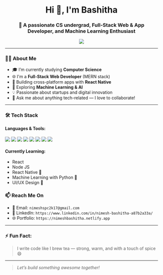 <h1 align="center">Hi 👋, I'm Bashitha</h1>
<h3 align="center">🚀 A passionate CS undergrad, Full-Stack Web & App Developer, and Machine Learning Enthusiast</h3>

<p align="center">
  <img src="https://readme-typing-svg.herokuapp.com?font=Fira+Code&weight=500&size=24&pause=1000&center=true&vCenter=true&width=600&lines=Hi+there!+I'm+Bashitha+%F0%9F%91%8B;Full-Stack+Developer+%E2%9A%99%EF%B8%8F;App+Developer+%F0%9F%93%B1;ML+Explorer+%F0%9F%94%8E;Tech+Entrepreneur+in+the+making+%F0%9F%92%BC" />
</p>

---

### 👨‍💻 About Me

- 🎓 I’m currently studying **Computer Science**  
- 🌐 I'm a **Full-Stack Web Developer** (MERN stack)
- 📱 Building cross-platform apps with **React Native**
- 🤖 Exploring **Machine Learning & AI**
- 💡 Passionate about startups and digital innovation
- 💬 Ask me about anything tech-related — I love to collaborate!

---

### 🛠️ Tech Stack

#### Languages & Tools:
<p>
  <img src="https://img.shields.io/badge/JavaScript-F7DF1E?logo=javascript&logoColor=000" />
  <img src="https://img.shields.io/badge/React-61DAFB?logo=react&logoColor=000" />
  <img src="https://img.shields.io/badge/Node.js-339933?logo=node.js&logoColor=fff" />
  <img src="https://img.shields.io/badge/Express.js-000000?logo=express&logoColor=white" />
  <img src="https://img.shields.io/badge/MongoDB-47A248?logo=mongodb&logoColor=white" />
  <img src="https://img.shields.io/badge/Python-3776AB?logo=python&logoColor=fff" />
  <img src="https://img.shields.io/badge/Tailwind_CSS-06B6D4?logo=tailwind-css&logoColor=white" />
  <img src="https://img.shields.io/badge/Figma-F24E1E?logo=figma&logoColor=fff" />
</p>

#### Currently Learning:
- React
- Node JS
- React Native 📱
- Machine Learning with Python 🤖
- UI/UX Design 🎨






### 📫 Reach Me On

- 📧 Email: `nimeshspc2k17@gmail.com`
- 💼 LinkedIn: `https://www.linkedin.com/in/nimesh-bashitha-a87b2a33a/`
- 🌐 Portfolio: `https://nimeshbashitha.netlify.app` 

---

### ⚡ Fun Fact:

> I write code like I brew tea — strong, warm, and with a touch of spice 😄

---

> _Let’s build something awesome together!_
